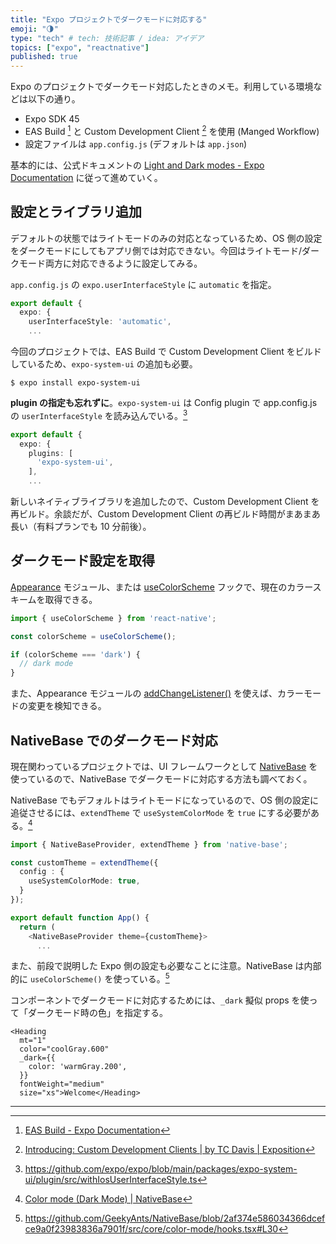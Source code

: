 ```yaml
---
title: "Expo プロジェクトでダークモードに対応する"
emoji: "🌗"
type: "tech" # tech: 技術記事 / idea: アイデア
topics: ["expo", "reactnative"]
published: true
---
```


Expo のプロジェクトでダークモード対応したときのメモ。利用している環境などは以下の通り。

- Expo SDK 45
- EAS Build [^1] と Custom Development Client [^2] を使用 (Manged Workflow)
- 設定ファイルは `app.config.js` (デフォルトは `app.json`)

基本的には、公式ドキュメントの [Light and Dark modes - Expo Documentation](https://docs.expo.dev/guides/color-schemes/) に従って進めていく。

## 設定とライブラリ追加

デフォルトの状態ではライトモードのみの対応となっているため、OS 側の設定をダークモードにしてもアプリ側では対応できない。今回はライトモード/ダークモード両方に対応できるように設定してみる。

`app.config.js` の `expo.userInterfaceStyle` に `automatic` を指定。

```typescript
export default {
  expo: {
    userInterfaceStyle: 'automatic',
    ...
```

今回のプロジェクトでは、EAS Build で Custom Development Client をビルドしているため、`expo-system-ui` の追加も必要。

```
$ expo install expo-system-ui
```

**plugin の指定も忘れずに**。`expo-system-ui` は Config plugin で app.config.js の `userInterfaceStyle` を読み込んでいる。[^3]

```typescript
export default {
  expo: {
    plugins: [
      'expo-system-ui',
    ],
    ...
```



新しいネイティブライブラリを追加したので、Custom Development Client を再ビルド。余談だが、Custom Development Client の再ビルド時間がまあまあ長い（有料プランでも 10 分前後）。

## ダークモード設定を取得

[Appearance](https://reactnative.dev/docs/appearance) モジュール、または [useColorScheme](https://reactnative.dev/docs/usecolorscheme) フックで、現在のカラースキームを取得できる。

```typescript
import { useColorScheme } from 'react-native';

const colorScheme = useColorScheme();

if (colorScheme === 'dark') {
  // dark mode
}
```

また、Appearance モジュールの [addChangeListener()](https://reactnative.dev/docs/appearance#addchangelistener) を使えば、カラーモードの変更を検知できる。

## NativeBase でのダークモード対応

現在関わっているプロジェクトでは、UI フレームワークとして [NativeBase](https://nativebase.io/) を使っているので、NativeBase でダークモードに対応する方法も調べておく。

NativeBase でもデフォルトはライトモードになっているので、OS 側の設定に追従させるには、`extendTheme` で `useSystemColorMode` を `true` にする必要がある。[^4]

```typescript
import { NativeBaseProvider, extendTheme } from 'native-base';

const customTheme = extendTheme({
  config : {
    useSystemColorMode: true,
  }
});

export default function App() {
  return (
    <NativeBaseProvider theme={customTheme}>
      ...
```

また、前段で説明した Expo 側の設定も必要なことに注意。NativeBase は内部的に `useColorScheme()` を使っている。[^5]

コンポーネントでダークモードに対応するためには、`_dark` 擬似 props を使って「ダークモード時の色」を指定する。

```react
<Heading
  mt="1"
  color="coolGray.600"
  _dark={{
    color: 'warmGray.200',
  }}
  fontWeight="medium"
  size="xs">Welcome</Heading>
```



---



[^1]: [EAS Build - Expo Documentation](https://docs.expo.dev/build/introduction/)
[^2]: [Introducing: Custom Development Clients | by TC Davis | Exposition](https://blog.expo.dev/introducing-custom-development-clients-5a2c79a9ddf8)
[^3]: https://github.com/expo/expo/blob/main/packages/expo-system-ui/plugin/src/withIosUserInterfaceStyle.ts
[^4]: [Color mode (Dark Mode) | NativeBase](https://docs.nativebase.io/color-mode)
[^5]: https://github.com/GeekyAnts/NativeBase/blob/2af374e586034366dcefce9a0f23983836a7901f/src/core/color-mode/hooks.tsx#L30
